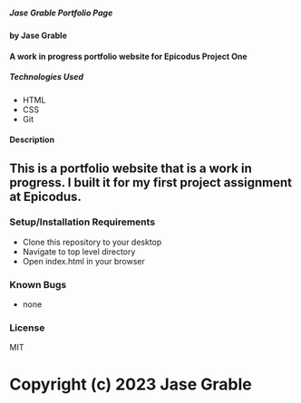 ##### Jase Grable Portfolio Page #####
#### by Jase Grable ####
#### A work in progress portfolio website for Epicodus Project One ####
##### Technologies Used #####
* HTML
* CSS 
* Git
#### Description ####
## This is a portfolio website that is a work in progress. I built it for my first project assignment at Epicodus. ##

### Setup/Installation Requirements ###
* Clone this repository to your desktop
* Navigate to top level directory 
* Open index.html in your browser 

### Known Bugs ### 
* none 

### License ###
MIT 

# Copyright (c) 2023 Jase Grable